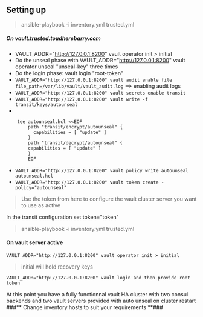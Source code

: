 
## Setting up

> ansible-playbook -i inventory.yml trusted.yml

##### On vault.trusted.toudherebarry.com
  - VAULT_ADDR="http://127.0.0.1:8200" vault operator init > initial
  - Do the unseal phase with VAULT_ADDR="http://127.0.0.1:8200" vault operator unseal "unseal-key" three times
  - Do the login phase: vault login "root-token"
  - `VAULT_ADDR="http://127.0.0.1:8200" vault audit enable file file_path=/var/lib/vault/vault_audit.log` ==> enabling audit logs
  - `VAULT_ADDR="http://127.0.0.1:8200" vault secrets enable transit`
  - `VAULT_ADDR="http://127.0.0.1:8200" vault write -f transit/keys/autounseal`
  - 
  ```  
	  tee autounseal.hcl <<EOF
          path "transit/encrypt/autounseal" {
            capabilities = [ "update" ]
          }
          path "transit/decrypt/autounseal" {
          capabilities = [ "update" ]
          }
          EOF

  ```
  - `VAULT_ADDR="http://127.0.0.1:8200" vault policy write autounseal autounseal.hcl`
  - `VAULT_ADDR="http://127.0.0.1:8200" vault token create -policy="autounseal"`
> Use the token from here to configure the vault cluster server you want to use as active

In the transit configuration set token="token"


> ansible-playbook -i inventory.yml trusted.yml


#### On vault server active
`VAULT_ADDR="http://127.0.0.1:8200" vault operator init > initial`
> initial will hold recovery keys

`VAULT_ADDR="http://127.0.0.1:8200" vault login and then provide root token`

At this point you have a fully functionnal vault HA cluster with two consul backends and two vault servers provided with auto unseal on cluster restart
###** Change inventory hosts to suit your requirements **###

